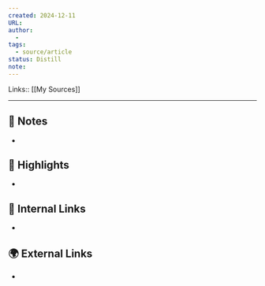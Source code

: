 ```yaml
---
created: 2024-12-11
URL: 
author: 
  - 
tags:
  - source/article
status: Distill
note: 
---
```

Links:: [[My Sources]]

---
## 📝 Notes

- 



## 🌟 Highlights 

- 





## 🔗 Internal Links

- 

## 🌍 External Links

- 



